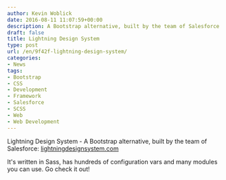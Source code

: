 ```yaml
---
author: Kevin Woblick
date: 2016-08-11 11:07:59+00:00
description: A Bootstrap alternative, built by the team of Salesforce
draft: false
title: Lightning Design System
type: post
url: /en/9f42f-lightning-design-system/
categories:
- News
tags:
- Bootstrap
- CSS
- Development
- Framework
- Salesforce
- SCSS
- Web
- Web Development
---
```


Lightning Design System - A Bootstrap alternative, built by the team of Salesforce: [lightningdesignsystem.com](https://www.lightningdesignsystem.com/)

It's written in Sass, has hundreds of configuration vars and many modules you can use. Go check it out!
